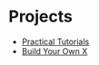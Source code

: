 # Projects

- [Practical Tutorials](https://github.com/practical-tutorials/project-based-learning/blob/master/README.md#go)
- [Build Your Own X](https://github.com/danistefanovic/build-your-own-x)